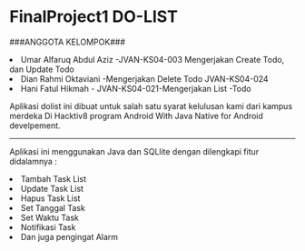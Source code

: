 # FinalProject1 DO-LIST
###ANGGOTA KELOMPOK###<br>
<li>Umar Alfaruq Abdul Aziz -JVAN-KS04-003 Mengerjakan Create Todo, dan Update Todo<br>
<li>Dian Rahmi Oktaviani -Mengerjakan Delete Todo JVAN-KS04-024<br>
<li>Hani Fatul Hikmah - JVAN-KS04-021-Mengerjakan List -Todo<br>

Aplikasi dolist ini dibuat  untuk salah satu syarat kelulusan kami dari kampus merdeka Di Hacktiv8 program Android With Java Native for Android develpement.<br><hr>
Aplikasi ini menggunakan Java dan SQLlite dengan dilengkapi fitur didalamnya :<br>
<li>Tambah Task List<br>
<li>Update Task List<br>
<li>Hapus Task List<br>
<li> Set Tanggal Task <br>
<li> Set Waktu Task <br>
<li> Notifikasi Task <br>
<li> Dan juga pengingat Alarm <br>
